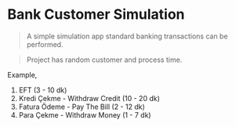# Bank Customer Simulation

>A simple simulation app standard banking transactions can be performed.

>Project has random customer and process time.

Example,
1.	EFT (3 - 10 dk)
2.	Kredi Çekme - Withdraw Credit (10 - 20 dk)
3.	Fatura Ödeme - Pay The Bill (2 - 12 dk)
4.	Para Çekme - Withdraw Money (1 - 7 dk)
